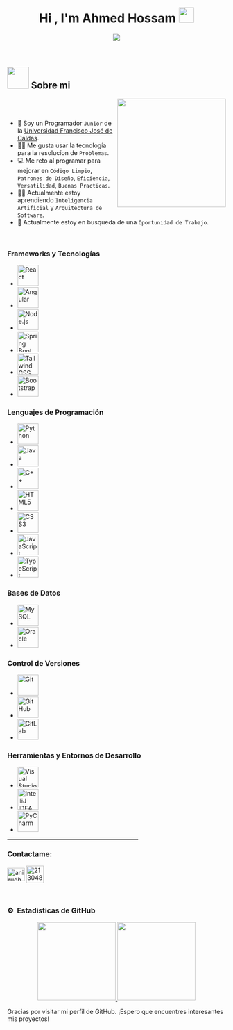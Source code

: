 <h1 align="center">Hi , I'm Ahmed Hossam <img src="https://media.giphy.com/media/hvRJCLFzcasrR4ia7z/giphy.gif" width="35"></h1>
<p align="center">
  <a href="https://github.com/DenverCoder1/readme-typing-svg"><img src="https://readme-typing-svg.herokuapp.com?font=Time+New+Roman&color=%23C8BE25&size=25&center=true&vCenter=true&width=600&height=100&lines=Estudiante+de+Ingenieria+de+Sistemas;Programador+Junior;Desarrollador+Full+Stack"></a>
</p>


<br>
	
## <picture><img src = "https://github.com/7oSkaaa/7oSkaaa/blob/main/Images/about_me.gif?raw=true" width = 50px></picture> Sobre mi

<picture> <img align="right" src="https://github.com/7oSkaaa/7oSkaaa/blob/main/Images/Right_Side.gif?raw=true" width = 250px></picture>

<br><br>

- :school: Soy un Programador `Junior` de la [Universidad Francisco José de Caldas](https://www.udistrital.edu.co/inicio).
- :technologist: Me gusta usar la tecnología para la resolucíon de `Problemas`.
- :computer: Me reto al programar para mejorar en `Código Limpio`, `Patrones de Diseño`, `Eficiencia`, `Versatilidad`, `Buenas Practicas`.
- :student: Actualmente estoy aprendiendo `Inteligencia Artificial` y `Arquitectura de Software`.
- :thinking: Actualmente estoy en busqueda de una `Oportunidad de Trabajo`.
<br>

### Frameworks y Tecnologías
- <img src="https://img.icons8.com/color/48/000000/react-native.png" alt="React" width="48" height="48"/>
- <img src="https://img.icons8.com/color/48/000000/angularjs.png" alt="Angular" width="48" height="48"/> 
- <img src="https://img.icons8.com/color/48/000000/nodejs.png" alt="Node.js" width="48" height="48"/> 
- <img src="https://img.icons8.com/color/48/000000/spring-logo.png" alt="Spring Boot" width="48" height="48"/>
- <img src="https://img.icons8.com/?size=100&id=4PiNHtUJVbLs&format=png&color=000000" alt="Tailwind CSS" width="48" height="48"/> 
- <img src="https://img.icons8.com/color/48/000000/bootstrap.png" alt="Bootstrap" width="48" height="48"/> 

### Lenguajes de Programación
- <img src="https://img.icons8.com/color/48/000000/python.png" alt="Python" width="48" height="48"/> 
- <img src="https://img.icons8.com/color/48/000000/java-coffee-cup-logo.png" alt="Java" width="48" height="48"/> 
- <img src="https://img.icons8.com/color/48/000000/c-plus-plus-logo.png" alt="C++" width="48" height="48"/> 
- <img src="https://img.icons8.com/color/48/000000/html-5--v1.png" alt="HTML5" width="48" height="48"/> 
- <img src="https://img.icons8.com/color/48/000000/css3.png" alt="CSS3" width="48" height="48"/>
- <img src="https://img.icons8.com/color/48/000000/javascript.png" alt="JavaScript" width="48" height="48"/> 
- <img src="https://img.icons8.com/color/48/000000/typescript.png" alt="TypeScript" width="48" height="48"/> 

### Bases de Datos
- <img src="https://img.icons8.com/color/48/000000/mysql-logo.png" alt="MySQL" width="48" height="48"/> 
- <img src="https://img.icons8.com/color/48/000000/oracle-logo.png" alt="Oracle" width="48" height="48"/>

### Control de Versiones
- <img src="https://img.icons8.com/color/48/000000/git.png" alt="Git" width="48" height="48"/> 
- <img src="https://img.icons8.com/ios-glyphs/48/000000/github.png" alt="GitHub" width="48" height="48"/> 
- <img src="https://img.icons8.com/color/48/000000/gitlab.png" alt="GitLab" width="48" height="48"/>

### Herramientas y Entornos de Desarrollo
- <img src="https://img.icons8.com/color/48/000000/visual-studio-code-2019.png" alt="Visual Studio Code" width="48" height="48"/> 
- <img src="https://img.icons8.com/color/48/000000/intellij-idea.png" alt="IntelliJ IDEA" width="48" height="48"/> 
- <img src="https://img.icons8.com/color/48/000000/pycharm.png" alt="PyCharm" width="48" height="48"/> 

<hr width="60%" >
<h3 align="left">Contactame:</h3>
<p align="left">
<a href="https://www.linkedin.com/in/harrinson-toledo-gonzalez-4406b5268/" target="blank"><img align="center" src="https://raw.githubusercontent.com/rahuldkjain/github-profile-readme-generator/master/src/images/icons/Social/linked-in-alt.svg" alt="anirudh-rai-072732220" height="30" width="40" /></a>
<a href="ironstar2003@gmail.com" target="blank"><img align="center" src="https://img.icons8.com/?size=100&id=P7UIlhbpWzZm&format=png&color=000000" alt="21304875" height="40" width="40" /></a>
</p>
<br>

### ⚙️ &nbsp;Estadisticas de GitHub

<p align="center">
<a href="https://github.com/AVS1508">
  <img height="180em" src="https://github-readme-stats-eight-theta.vercel.app/api?username=HarrinsonToledo&show_icons=true&theme=algolia&include_all_commits=true&count_private=true"/>
  <img height="180em" src="https://github-readme-stats-eight-theta.vercel.app/api/top-langs/?username=HarrinsonToledo&layout=compact&langs_count=8&theme=algolia"/>
</a>
</p>

Gracias por visitar mi perfil de GitHub. ¡Espero que encuentres interesantes mis proyectos!
